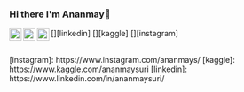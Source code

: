 ### Hi there I'm Ananmay👋

<!--
**ananmaysuri/ananmaysuri** is a ✨ _special_ ✨ repository because its `README.md` (this file) appears on your GitHub profile.

<details>
  <summary>:zap: GitHub Stats</summary>

  <img align="left" alt="Ananmay's GitHub Stats" src="https://github-readme-stats.codestackr.vercel.app/api?username=ananmaysuri&show_icons=true&hide_border=true" />

### Connect with me:

<!--[<img align="left" alt="ananmaysuri.com" width="22px" src="https://raw.githubusercontent.com/iconic/open-iconic/master/svg/globe.svg" />][website]-->
[<img align="left" alt="Ananmay | LinkedIn" width="22px" src="https://cdn.jsdelivr.net/npm/simple-icons@v3/icons/linkedin.svg" />][linkedin]
[<img align="left" alt="Ananmay | Kaggle" width="22px" src="https://cdn.jsdelivr.net/npm/simple-icons@v3/icons/kaggle.svg" />][kaggle]
[<img align="left" alt="Ananmay | Instagram" width="22px" src="https://cdn.jsdelivr.net/npm/simple-icons@v3/icons/instagram.svg" />][instagram]

<br />

</details>
<!--[website]: https://ananmaysuri.com-->
[instagram]: https://www.instagram.com/ananmays/
[kaggle]: https://www.kaggle.com/ananmaysuri
[linkedin]: https://www.linkedin.com/in/ananmaysuri/

